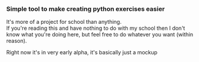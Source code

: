 <h3>Simple tool to make creating python exercises easier</h3> 

It's more of a project for school than anything. <br />
If you're reading this and have nothing to do with my school then I don't know what you're doing here, but feel free to do whatever you want (within reason).

Right now it's in very early alpha, it's basically just a mockup
